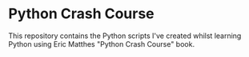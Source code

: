 # Python Crash Course

This repository contains the Python scripts I've created whilst learning Python using Eric Matthes "Python Crash Course" book.
